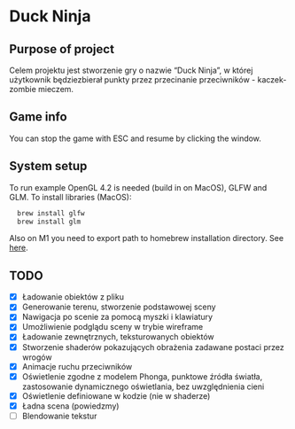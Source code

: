 # Duck Ninja

## Purpose of project

Celem projektu jest stworzenie gry o nazwie “Duck Ninja”, w której użytkownik będziezbierał punkty przez przecinanie przeciwników - kaczek-zombie mieczem.

## Game info

You can stop the game with ESC and resume by clicking the window.

## System setup

To run example OpenGL 4.2 is needed (build in on MacOS), GLFW and GLM.
To install libraries (MacOS):

```bash
  brew install glfw
  brew install glm
```

Also on M1 you need to export path to homebrew installation directory.
See [here](https://stackoverflow.com/questions/67373307/macos-m1-fatal-error-glfw-glfw3-h-file-not-found).

## TODO

- [x] Ładowanie obiektów z pliku
- [x] Generowanie terenu, stworzenie podstawowej sceny
- [x] Nawigacja po scenie za pomocą myszki i klawiatury
- [x] Umożliwienie podglądu sceny w trybie wireframe
- [x] Ładowanie zewnętrznych, teksturowanych obiektów
- [x] Stworzenie shaderów pokazujących obrażenia zadawane postaci przez wrogów
- [x] Animacje ruchu przeciwników
- [x] Oświetlenie zgodne z modelem Phonga, punktowe źródła światła, zastosowanie dynamicznego oświetlania, bez uwzględnienia cieni
- [x] Oświetlenie definiowane w kodzie (nie w shaderze)
- [x] Ładna scena (powiedzmy)
- [ ] Blendowanie tekstur

